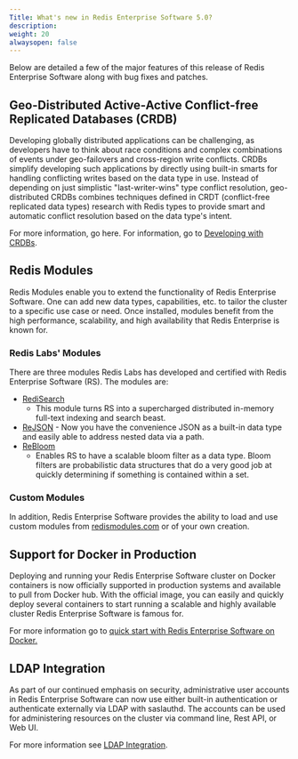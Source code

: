 ```yaml
---
Title: What's new in Redis Enterprise Software 5.0?
description: 
weight: 20
alwaysopen: false
---
```

Below are detailed a few of the major features of this release of Redis
Enterprise Software along with bug fixes and patches.

Geo-Distributed Active-Active Conflict-free Replicated Databases (CRDB)
-----------------------------------------------------------------------

Developing globally distributed applications can be challenging, as
developers have to think about race conditions and complex combinations
of events under geo-failovers and cross-region write conflicts. CRDBs
simplify developing such applications by directly using built-in smarts
for handling conflicting writes based on the data type in use. Instead
of depending on just simplistic "last-writer-wins" type conflict
resolution, geo-distributed CRDBs combines techniques defined in CRDT
(conflict-free replicated data types) research with Redis types to
provide smart and automatic conflict resolution based on the data type's
intent.

For more information, go here. For information, go to [Developing with
CRDBs](/redis-enterprise-documentation/developing/crdbs/).

Redis Modules
-------------

Redis Modules enable you to extend the functionality of Redis Enterprise
Software. One can add new data types, capabilities, etc. to tailor the
cluster to a specific use case or need. Once installed, modules benefit
from the high performance, scalability, and high availability that Redis
Enterprise is known for.

### Redis Labs' Modules

There are three modules Redis Labs has developed and certified with
Redis Enterprise Software (RS). The modules are:

-   [RediSearch](/redis-enterprise-documentation/developing/redisearch/)
    - This module turns RS into a supercharged distributed in-memory
    full-text indexing and search beast.
-   [ReJSON](/redis-enterprise-documentation/developing/rejson/) - Now
    you have the convenience JSON as a built-in data type and easily
    able to address nested data via a path.
-   [ReBloom](/redis-enterprise-documentation/developing/modules/bloom-filters/)
    - Enables RS to have a scalable bloom filter as a data type. Bloom
    filters are probabilistic data structures that do a very good job at
    quickly determining if something is contained within a set.

### Custom Modules

In addition, Redis Enterprise Software provides the ability to load and
use custom modules from [redismodules.com](http://redismodules.com/) or
of your own creation.

Support for Docker in Production
--------------------------------

Deploying and running your Redis Enterprise Software cluster on Docker
containers is now officially supported in production systems and
available to pull from Docker hub. With the official image, you can
easily and quickly deploy several containers to start running a scalable
and highly available cluster Redis Enterprise Software is famous for.

For more information go to [quick start with Redis Enterprise Software
on Docker.](/redis-enterprise-documentation/getting-started/docker/)

LDAP Integration
----------------

As part of our continued emphasis on security, administrative user
accounts in Redis Enterprise Software can now use either built-in
authentication or authenticate externally via LDAP with saslauthd. The
accounts can be used for administering resources on the cluster via
command line, Rest API, or Web UI.

For more information see [LDAP
Integration](/redis-enterprise-documentation/administering/security/ldap-integration/).
